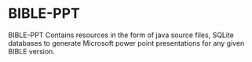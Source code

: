 # BIBLE-PPT
BIBLE-PPT Contains resources in the form of java source files, SQLite databases to generate Microsoft power point presentations for any given BIBLE version.
